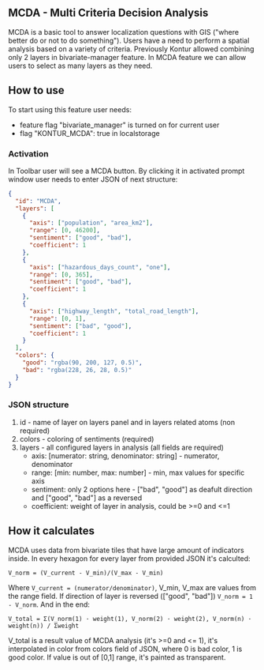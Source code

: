 ## MCDA - Multi Criteria Decision Analysis

MCDA is a basic tool to answer localization questions with GIS ("where better do or not to do something").
Users have a need to perform a spatial analysis based on a variety of criteria.
Previously Kontur allowed combining only 2 layers in bivariate-manager feature.
In MCDA feature we can allow users to select as many layers as they need.

## How to use

To start using this feature user needs:

- feature flag "bivariate_manager" is turned on for current user
- flag "KONTUR_MCDA": true in localstorage

### Activation

In Toolbar user will see a MCDA button.
By clicking it in activated prompt window user needs to enter JSON of next structure:

```json
{
  "id": "MCDA",
  "layers": [
    {
      "axis": ["population", "area_km2"],
      "range": [0, 46200],
      "sentiment": ["good", "bad"],
      "coefficient": 1
    },
    {
      "axis": ["hazardous_days_count", "one"],
      "range": [0, 365],
      "sentiment": ["good", "bad"],
      "coefficient": 1
    },
    {
      "axis": ["highway_length", "total_road_length"],
      "range": [0, 1],
      "sentiment": ["bad", "good"],
      "coefficient": 1
    }
  ],
  "colors": {
    "good": "rgba(90, 200, 127, 0.5)",
    "bad": "rgba(228, 26, 28, 0.5)"
  }
}
```

### JSON structure

1. id - name of layer on layers panel and in layers related atoms (non required)
2. colors - coloring of sentiments (required)
3. layers - all configured layers in analysis (all fields are required)
   - axis: [numerator: string, denominator: string] - numerator, denominator
   - range: [min: number, max: number] - min, max values for specific axis
   - sentiment: only 2 options here - ["bad", "good"] as deafult direction and ["good", "bad"] as a reversed
   - coefficient: weight of layer in analysis, could be >=0 and <=1

## How it calculates

MCDA uses data from bivariate tiles that have large amount of indicators inside.
In every hexagon for every layer from provided JSON it's calculted:

```
V_norm = (V_current - V_min)/(V_max - V_min)
```

Where `V_current = (numerator/denominator)`, V_min, V_max are values from the range field.
If direction of layer is reversed (["good", "bad"]) `V_norm = 1 - V_norm`.
And in the end:

```
V_total = Σ(V_norm(1) · weight(1), V_norm(2) · weight(2), V_norm(n) · weight(n)) / Σweight
```

V_total is a result value of MCDA analysis (it's >=0 and <= 1), it's interpolated in color from colors field of JSON, where 0 is bad color, 1 is good color.
If value is out of [0,1] range, it's painted as transparent.
